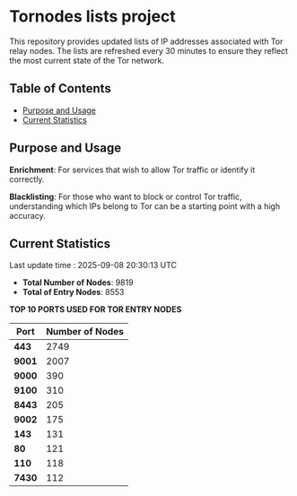 # Tornodes lists project

This repository provides updated lists of IP addresses associated with Tor relay nodes. The lists are refreshed every 30 minutes to ensure they reflect the most current state of the Tor network.

## Table of Contents

- [Purpose and Usage](#purpose-and-usage)
- [Current Statistics](#current-statistics)


## Purpose and Usage

**Enrichment**: For services that wish to allow Tor traffic or identify it correctly.

**Blacklisting**: For those who want to block or control Tor traffic, understanding which IPs belong to Tor can be a starting point with a high accuracy.

## Current Statistics

Last update time : 2025-09-08 20:30:13 UTC

- **Total Number of Nodes**: 9819
- **Total of Entry Nodes**: 8553

**TOP 10 PORTS USED FOR TOR ENTRY NODES**

| **Port** | **Number of Nodes** |
|------|-----------------|
| **443**   | 2749  |
| **9001**   | 2007  |
| **9000**   | 390  |
| **9100**   | 310  |
| **8443**   | 205  |
| **9002**   | 175  |
| **143**   | 131  |
| **80**   | 121  |
| **110**   | 118  |
| **7430**   | 112  |

